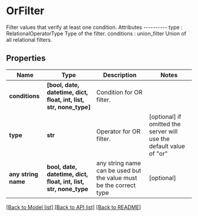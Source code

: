 # OrFilter

Filter values that verify at least one condition.  Attributes ---------- type : RelationalOperatorType     Type of the filter. conditions : union_filter     Union of all relational filters.

## Properties
Name | Type | Description | Notes
------------ | ------------- | ------------- | -------------
**conditions** | **[bool, date, datetime, dict, float, int, list, str, none_type]** | Condition for OR filter. | 
**type** | **str** | Operator for OR filter. | [optional]  if omitted the server will use the default value of "or"
**any string name** | **bool, date, datetime, dict, float, int, list, str, none_type** | any string name can be used but the value must be the correct type | [optional]

[[Back to Model list]](../README.md#documentation-for-models) [[Back to API list]](../README.md#documentation-for-api-endpoints) [[Back to README]](../README.md)


